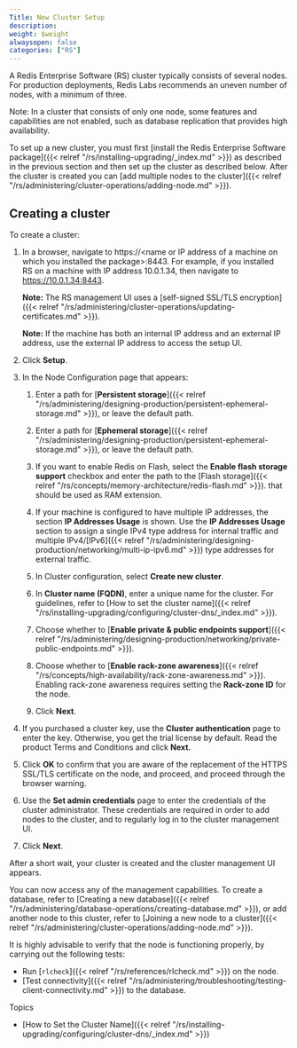 ```yaml
---
Title: New Cluster Setup
description:
weight: $weight
alwaysopen: false
categories: ["RS"]
---
```

A Redis Enterprise Software (RS) cluster typically consists of several
nodes. For production deployments, Redis Labs recommends an uneven
number of nodes, with a minimum of three.

Note: In a cluster that consists of only one node, some features and
capabilities are not enabled, such as database replication that provides high availability.

To set up a new cluster, you must first [install the Redis Enterprise
Software
package]({{< relref "/rs/installing-upgrading/_index.md" >}})
as described in the previous section and then set up the cluster as
described below. After the cluster is created you can [add multiple nodes
to the cluster]({{< relref "/rs/administering/cluster-operations/adding-node.md" >}}).

## Creating a cluster

To create a cluster:

1. In a browser, navigate to https://\<name or IP address of a machine
    on which you installed the package\>:8443. For example, if you
    installed RS on a machine with IP address 10.0.1.34, then navigate
    to https://10.0.1.34:8443.

    **Note:** The RS management UI uses a [self-signed SSL/TLS encryption]({{< relref "/rs/administering/cluster-operations/updating-certificates.md" >}}).

    **Note:** If the machine has both an internal IP address and an
    external IP address, use the external IP address to access the setup
    UI.

1. Click **Setup**.
1. In the Node Configuration page that appears:

    1. Enter a path for [**Persistent storage**]({{< relref "/rs/administering/designing-production/persistent-ephemeral-storage.md" >}}), or leave the default
        path.

    1. Enter a path for [**Ephemeral storage**]({{< relref "/rs/administering/designing-production/persistent-ephemeral-storage.md" >}}), or leave the default
        path.

    1. If you want to enable Redis on Flash, select the **Enable flash
        storage support** checkbox and enter the path to the [Flash
        storage]({{< relref "/rs/concepts/memory-architecture/redis-flash.md" >}}). that should be used as RAM extension.

    1. If your machine is configured to have multiple IP addresses, the
        section **IP Addresses Usage** is shown. Use the **IP
        Addresses Usage** section to assign a single IPv4 type address
        for internal traffic and multiple IPv4/[IPv6]({{< relref "/rs/administering/designing-production/networking/multi-ip-ipv6.md" >}}) type addresses for
        external traffic.

    1. In Cluster configuration, select **Create new cluster**.

    1. In **Cluster name (FQDN)**, enter a unique name for the
        cluster.
        For guidelines, refer to [How to set the cluster
        name]({{< relref "/rs/installing-upgrading/configuring/cluster-dns/_index.md" >}}).

    1. Choose whether to [**Enable private & public endpoints support**]({{< relref "/rs/administering/designing-production/networking/private-public-endpoints.md" >}}).

    1. Choose whether to [**Enable rack-zone awareness**]({{< relref "/rs/concepts/high-availability/rack-zone-awareness.md" >}}). Enabling
        rack-zone awareness requires setting the **Rack-zone ID** for
        the node.

    1. Click **Next**.
1. If you purchased a cluster key, use the **Cluster authentication**
    page to enter the key. Otherwise, you get the trial license by
    default. Read the product Terms and Conditions and click **Next.**
1. Click **OK** to confirm that you are aware of the replacement of the HTTPS SSL/TLS
    certificate on the node, and proceed, and proceed through the browser warning.
1. Use the **Set admin credentials** page to enter the credentials of
    the cluster administrator. These credentials are required in order
    to add nodes to the cluster, and to regularly log in to the cluster
    management UI.
1. Click **Next**.

After a short wait, your cluster is created and the cluster management
UI appears.

You can now access any of the management capabilities. To create a
database, refer to [Creating a new
database]({{< relref "/rs/administering/database-operations/creating-database.md" >}}),
or add another node to this cluster, refer to [Joining a new node to a
cluster]({{< relref "/rs/administering/cluster-operations/adding-node.md" >}}).

It is highly advisable to verify that the node is functioning properly,
by carrying out the following tests:

- Run [`rlcheck`]({{< relref "/rs/references/rlcheck.md" >}}) on the node.
- [Test connectivity]({{< relref "/rs/administering/troubleshooting/testing-client-connectivity.md" >}}) to the database.

Topics

- [How to Set the Cluster
    Name]({{< relref "/rs/installing-upgrading/configuring/cluster-dns/_index.md" >}})
